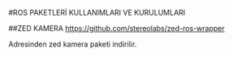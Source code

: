 #ROS PAKETLERİ KULLANIMLARI VE KURULUMLARI

##ZED KAMERA
https://github.com/stereolabs/zed-ros-wrapper

Adresinden zed kamera paketi indirilir.
 
  
